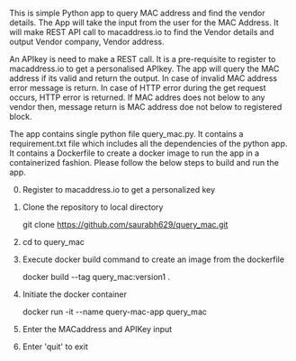 This is simple Python app to query MAC address and find the vendor
details. The App will take the input from the user for the MAC 
Address. It will make REST API call to macaddress.io to find the
Vendor details and output Vendor company, Vendor address.

An APIkey is need to make a REST call. It is a pre-requisite to 
register to macaddress.io to get a personalised APIkey. The app
will query the MAC address if its valid and return the output.
In case of invalid MAC address error message is return. In case
of HTTP error during the get request occurs, HTTP error is returned. If MAC addres does not below to any vendor then, message
return is MAC address doe not below to registered block. 

The app contains single python file query_mac.py. It contains a
requirement.txt file which includes all the dependencies of the 
python app. It contains a Dockerfile to create a docker image to 
run the app in a containerized fashion. Please follow the below 
steps to build and run the app.

0. Register to macaddress.io to get a personalized key 

1. Clone the repository to local directory
   
   git clone https://github.com/saurabh629/query_mac.git

2. cd to query_mac

3. Execute docker build command to create an image from the
   dockerfile
   
   docker build --tag query_mac:version1 .

4. Initiate the docker container
   
   docker run -it --name query-mac-app query_mac

5. Enter the MACaddress and APIKey input

6. Enter 'quit' to exit


